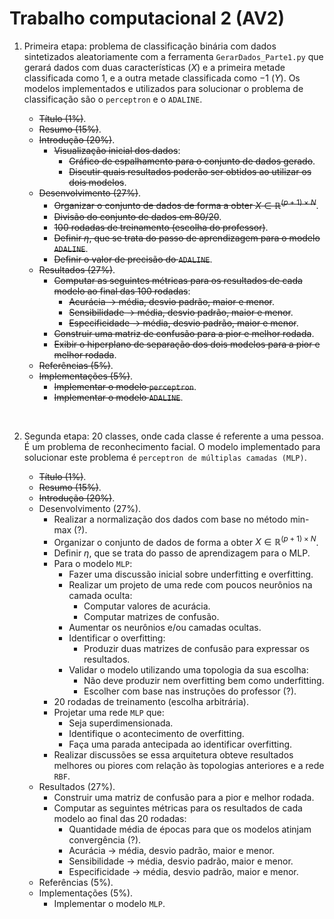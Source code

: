 # Trabalho computacional 2 (AV2)

1. Primeira etapa: problema de classificação binária com dados sintetizados aleatoriamente com a ferramenta `GerarDados_Parte1.py` que gerará dados com duas características $(X)$ e a primeira metade classificada como $1$, e a outra metade classificada como $-1$ $(Y)$. Os modelos implementados e utilizados para solucionar o problema de classificação são o `perceptron` e o `ADALINE`.

    - ~~Título (1%)~~.
    - ~~Resumo (15%)~~.
    - ~~Introdução (20%)~~.
        - ~~Visualização inicial dos dados~~:
            - ~~Gráfico de espalhamento para o conjunto de dados gerado~~.
            - ~~Discutir quais resultados poderão ser obtidos ao utilizar os dois modelos~~.
    - ~~Desenvolvimento (27%)~~.
        - ~~Organizar o conjunto de dados de forma a obter $X\in\mathbb{R}^{(p+1)\times N}$~~.
        - ~~Divisão do conjunto de dados em $80/20$~~.
        - ~~$100$ rodadas de treinamento (escolha do professor)~~.
        - ~~Definir $\eta$, que se trata do passo de aprendizagem para o modelo `ADALINE`~~.
        - ~~Definir o valor de precisão do `ADALINE`~~.
    - ~~Resultados (27%)~~.
        - ~~Computar as seguintes métricas para os resultados de cada modelo ao final das $100$ rodadas~~:
            - ~~Acurácia -> média, desvio padrão, maior e menor~~.
            - ~~Sensibilidade -> média, desvio padrão, maior e menor~~.
            - ~~Especificidade -> média, desvio padrão, maior e menor~~.
        - ~~Construir uma matriz de confusão para a pior e melhor rodada~~.
        - ~~Exibir o hiperplano de separação dos dois modelos para a pior e melhor rodada~~.
    - ~~Referências (5%)~~.
    - ~~Implementações (5%)~~.
        - ~~Implementar o modelo `perceptron`~~.
        - ~~Implementar o modelo `ADALINE`~~.

<br>

2. Segunda etapa: $20$ classes, onde cada classe é referente a uma pessoa. É um problema de reconhecimento facial. O modelo implementado para solucionar este problema é `perceptron de múltiplas camadas (MLP)`.

    - ~~Título (1%)~~.
    - ~~Resumo (15%)~~.
    - ~~Introdução (20%)~~.
    - Desenvolvimento (27%).
        - Realizar a normalização dos dados com base no método min-max (?).
        - Organizar o conjunto de dados de forma a obter $X\in\mathbb{R}^{(p+1)\times N}$.
        - Definir $\eta$, que se trata do passo de aprendizagem para o MLP.
        - Para o modelo `MLP`:
            - Fazer uma discussão inicial sobre underfitting e overfitting.
            - Realizar um projeto de uma rede com poucos neurônios na camada oculta:
                - Computar valores de acurácia.
                - Computar matrizes de confusão.
            - Aumentar os neurônios e/ou camadas ocultas.
            - Identificar o overfitting:
                - Produzir duas matrizes de confusão para expressar os resultados.
            - Validar o modelo utilizando uma topologia da sua escolha:
                - Não deve produzir nem overfitting bem como underfitting.
                - Escolher com base nas instruções do professor (?).
        - $20$ rodadas de treinamento (escolha arbitrária).
        - Projetar uma rede `MLP` que:
            - Seja superdimensionada.
            - Identifique o acontecimento de overfitting.
            - Faça uma parada antecipada ao identificar overfitting.
        - Realizar discussões se essa arquitetura obteve resultados melhores ou piores com relação às topologias anteriores e a rede `RBF`.
    - Resultados (27%).
        - Construir uma matriz de confusão para a pior e melhor rodada.
        - Computar as seguintes métricas para os resultados de cada modelo ao final das $20$ rodadas:
            - Quantidade média de épocas para que os modelos atinjam convergência (?).
            - Acurácia -> média, desvio padrão, maior e menor.
            - Sensibilidade -> média, desvio padrão, maior e menor.
            - Especificidade -> média, desvio padrão, maior e menor.
    - Referências (5%).
    - Implementações (5%).
        - Implementar o modelo `MLP`.
